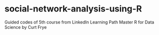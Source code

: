 # social-network-analysis-using-R
Guided codes of 5th course from LinkedIn Learning Path Master R for Data Science by Curt Frye
